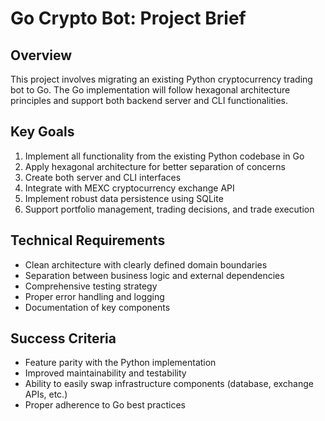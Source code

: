 # Go Crypto Bot: Project Brief

## Overview
This project involves migrating an existing Python cryptocurrency trading bot to Go. The Go implementation will follow hexagonal architecture principles and support both backend server and CLI functionalities.

## Key Goals
1. Implement all functionality from the existing Python codebase in Go
2. Apply hexagonal architecture for better separation of concerns
3. Create both server and CLI interfaces
4. Integrate with MEXC cryptocurrency exchange API
5. Implement robust data persistence using SQLite
6. Support portfolio management, trading decisions, and trade execution

## Technical Requirements
- Clean architecture with clearly defined domain boundaries
- Separation between business logic and external dependencies
- Comprehensive testing strategy
- Proper error handling and logging
- Documentation of key components

## Success Criteria
- Feature parity with the Python implementation
- Improved maintainability and testability
- Ability to easily swap infrastructure components (database, exchange APIs, etc.)
- Proper adherence to Go best practices
